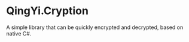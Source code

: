 # QingYi.Cryption

A simple library that can be quickly encrypted and decrypted, based on native C#.
